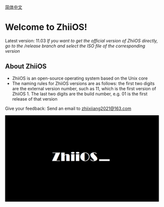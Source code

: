 [简体中文](./README.md)

# Welcome to ZhiiOS!

Latest version: 11.03
*If you want to get the official version of ZhiiOS directly, go to the /release branch and select the ISO file of the corresponding version*

## About ZhiiOS

- ZhiiOS is an open-source operating system based on the Unix core
- The naming rules for ZhiiOS versions are as follows: the first two digits are the external version number, such as 11, which is the first version of ZhiiOS 1. The last two digits are the build number, e.g. 01 is the first release of that version 

Give your feedback: Send an email to zhiixiiang2021@163.com

![ZhiiOS 1](./ZhiiOS.png)

